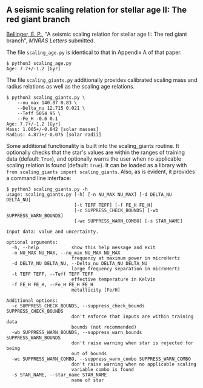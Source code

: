 ## A seismic scaling relation for stellar age II: The red giant branch 

[Bellinger, E. P.](https://earlbellinger.com), "A seismic scaling relation for stellar age II: The red giant branch", *MNRAS Letters* submitted. 

The file `scaling_age.py` is identical to that in Appendix A of that paper. 

```
$ python3 scaling_age.py
Age: 7.7+/-1.2 [Gyr]
```

The file `scaling_giants.py` additionally provides calibrated scaling mass and radius relations as well as the scaling age relations. 

```
$ python3 scaling_giants.py \
    --nu_max 140.87 0.83 \
    --Delta_nu 12.715 0.021 \
    --Teff 5054 95 \
    --Fe_H -0.6 0.1 
Age: 7.7+/-1.2 [Gyr]
Mass: 1.005+/-0.042 [solar masses]
Radius: 4.877+/-0.075 [solar radii]
```

Some additional functionality is built into the scaling_giants routine. It optionally checks that the star's values are within the ranges of training data (default: `True`), and optionally warns the user when no applicable scaling relation is found (default: `True`). It can be loaded as a library with `from scaling_giants import scaling_giants`. Also, as is evident, it provides a command line interface: 

```
$ python3 scaling_giants.py -h
usage: scaling_giants.py [-h] [-n NU_MAX NU_MAX] [-d DELTA_NU DELTA_NU]
                         [-t TEFF TEFF] [-f FE_H FE_H]
                         [-c SUPPRESS_CHECK_BOUNDS] [-wb SUPPRESS_WARN_BOUNDS]
                         [-wc SUPPRESS_WARN_COMBO] [-s STAR_NAME]

Input data: value and uncertainty.

optional arguments:
  -h, --help            show this help message and exit
  -n NU_MAX NU_MAX, --nu_max NU_MAX NU_MAX
                        frequency at maximum power in microHertz
  -d DELTA_NU DELTA_NU, --Delta_nu DELTA_NU DELTA_NU
                        large frequency separation in microHertz
  -t TEFF TEFF, --Teff TEFF TEFF
                        effective temperature in Kelvin
  -f FE_H FE_H, --Fe_H FE_H FE_H
                        metallicity [Fe/H]

Additional options:
  -c SUPPRESS_CHECK_BOUNDS, --suppress_check_bounds SUPPRESS_CHECK_BOUNDS
                        don't enforce that inputs are within training data
                        bounds (not recommended)
  -wb SUPPRESS_WARN_BOUNDS, --suppress_warn_bounds SUPPRESS_WARN_BOUNDS
                        don't raise warning when star is rejected for being
                        out of bounds
  -wc SUPPRESS_WARN_COMBO, --suppress_warn_combo SUPPRESS_WARN_COMBO
                        don't raise warning when no applicable scaling
                        variable combo is found
  -s STAR_NAME, --star_name STAR_NAME
                        name of star
```
